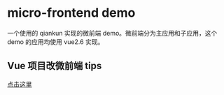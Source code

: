 # micro-frontend demo

一个使用的 qiankun 实现的微前端 demo。微前端分为主应用和子应用，这个 demo 的应用均使用 vue2.6 实现。

## Vue 项目改微前端 tips

[点击这里](TIPS.md)